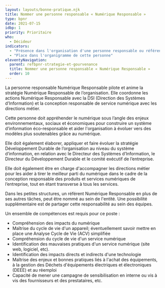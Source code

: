 ```yaml
---
layout: layouts/bonne-pratique.njk
title: Nommer une personne responsable « Numérique Responsable »
type: bpnr
date: 2021-07-15
idbp: 1
priority: Prioritaire
who:
  - Décideur
indicators:
  - "Présence dans l'organisation d'une personne responsable ou référente numérique responsable : oui / non"
  - "Place dans l'organigramme de cette personne"
eleventyNavigation:
  parent: refbpnr-strategie-et-gourvenance
  title: Nommer une personne responsable « Numérique Responsable »
  order: 10
---
```


La personne responsable Numérique Responsable pilote et anime la stratégie Numérique Responsable de l’organisation. Elle coordonne les actions Numérique Responsable avec la DSI (Direction des Systèmes d’Information) et la conception responsable de service numérique avec les directions métier. 

Cette personne doit appréhender le numérique sous l’angle des enjeux environnementaux, sociaux et économiques pour construire un système d’information éco-responsable et aider l'organisation à évoluer vers des modèles plus soutenables grâce au numérique.

Elle doit également élaborer, appliquer et faire évoluer la stratégie Développement Durable de l’organisation au niveau du système d’information, en relation avec le Directeur des Systèmes d’Information, le Directeur du Développement Durable et le comité exécutif de l’entreprise.

Elle doit également être en charge d'accompagner les directions métier pour les aider à tirer le meilleur parti du numérique dans le cadre de la conception responsable des produits et services numériques de l’entreprise, tout en étant transverse à tous les services.

Dans les petites structures, un référent Numérique Responsable en plus de ses autres tâches, peut être nommé au sein de l'entité. Une possibilité supplémentaire est de partager cette responsabilité au sein des équipes. 

Un ensemble de compétences est requis pour ce poste : 

* Compréhension des impacts du numérique 
* Maîtrise du cycle de vie d'un appareil; éventuellement savoir mettre en place une Analyse Cycle de Vie (ACV) simplifiée
* Compréhension du cycle de vie d'un service numérique
* Identification des mauvaises pratiques d'un service numérique (site web, logiciel, etc).
* Identification des impacts directs et indirects d'une technologie
* Maîtrise des enjeux et bonnes pratiques liés à l'achat des équipements, à la gestion des Déchets d'équipements électriques et électroniques (DEEE) et au réemploi
* Capacité de mener une campagne de sensibilisation en interne ou vis à vis des fournisseurs et des prestataires, etc.
